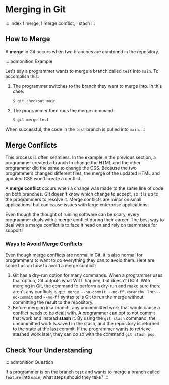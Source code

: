 # Merging in Git

::: index
! merge, ! merge conflict, ! stash
:::

## How to Merge

A **merge** in Git occurs when two branches are combined in the
repository.

::: admonition
Example

Let\'s say a programmer wants to merge a branch called `test` into
`main`. To accomplish this:

1.  The programmer switches to the branch they want to merge into. In
    this case:

    ``` bash
    $ git checkout main
    ```

2.  The programmer then runs the merge command:

    ``` bash
    $ git merge test
    ```

When successful, the code in the `test` branch is pulled into `main`.
:::

## Merge Conflicts

This process is often seamless. In the example in the previous section,
a programmer created a branch to change the HTML and the other
programmer did the same to change the CSS. Because the two programmers
changed different files, the merge of the updated HTML and updated CSS
won\'t create a conflict.

A **merge conflict** occurs when a change was made to the same line of
code on both branches. Git doesn\'t know which change to accept, so it
is up to the programmers to resolve it. Merge conflicts are minor on
small applications, but can cause issues with large enterprise
applications.

Even though the thought of ruining software can be scary, every
programmer deals with a merge conflict during their career. The best way
to deal with a merge conflict is to face it head on and rely on
teammates for support!

### Ways to Avoid Merge Conflicts

Even though merge conflicts are normal in Git, it is also normal for
programmers to want to do everything they can to avoid them. Here are
some tips on how to avoid a merge conflict:

1.  Git has a dry-run option for many commands. When a programmer uses
    that option, Git outputs what WILL happen, but doesn\'t DO it. With
    merging in Git, the command to perform a dry-run and make sure there
    aren\'t any conflicts is `git merge --no-commit --no-ff <branch>`.
    The `--no-commit` and `--no-ff` syntax tells Git to run the merge
    without committing the result to the repository.
2.  Before merging in a branch, any uncommitted work that would cause a
    conflict needs to be dealt with. A programmer can opt to not commit
    that work and instead **stash** it. By using the `git stash`
    command, the uncommitted work is saved in the stash, and the
    repository is returned to the state at the last commit. If the
    programmer wants to retrieve stashed work later, they can do so with
    the command `git stash pop`.

## Check Your Understanding

::: admonition
Question

If a programmer is on the branch `test` and wants to merge a branch
called `feature` into `main`, what steps should they take?
:::
